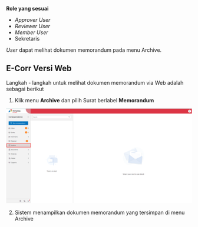 **Role yang sesuai**

- *Approver User*
- *Reviewer User*
- *Member User*
- Sekretaris

*User* dapat melihat dokumen memorandum pada menu Archive. 

## **E-Corr Versi Web**

Langkah - langkah untuk melihat dokumen memorandum via Web adalah sebagai berikut

1. Klik menu **Archive** dan pilih Surat berlabel **Memorandum**

![gambar](Archive/AR_Web/AR1.png)

2. Sistem menampilkan dokumen memorandum yang tersimpan di menu Archive



